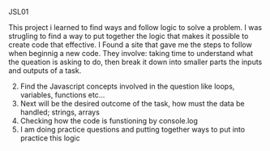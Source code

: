JSL01

This project i learned to find ways and follow logic to solve a problem. I was strugling to find a way to put together the logic that makes it possible to create code that effective. I Found a site that gave me the steps to follow when beginnig a new code. They involve: taking time to understand what the queation is asking to do, then break it down into smaller parts the inputs and outputs of a task.

2. Find the Javascript concepts involved in the question like loops, variables, functions etc...
3. Next will be the desired outcome of the task, how must the data be handled; strings, arrays
4. Checking how the code is funstioning by console.log
5. I am doing practice questions and putting together ways to put into practice this logic
